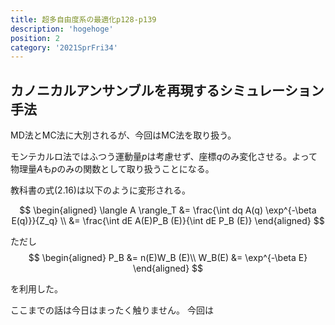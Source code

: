 ```yaml
---
title: 超多自由度系の最適化p128-p139
description: 'hogehoge'
position: 2
category: '2021SprFri34'
---
```


## カノニカルアンサンブルを再現するシミュレーション手法

MD法とMC法に大別されるが、今回はMC法を取り扱う。

モンテカルロ法ではふつう運動量$p$は考慮せず、座標$q$のみ変化させる。よって物理量$A$も$p$のみの関数として取り扱うことになる。

教科書の式(2.16)は以下のように変形される。

$$
\begin{aligned}
\langle A \rangle_T &= \frac{\int dq A(q) \exp^{-\beta E(q)}}{Z_q} \\
&= \frac{\int dE A(E)P_B (E)}{\int dE P_B (E)}
\end{aligned}
$$

ただし
$$
\begin{aligned}
  P_B &= n(E)W_B (E)\\
  W_B(E) &= \exp^{-\beta E}
\end{aligned}
$$

を利用した。

<alert>
ここまでの話は今日はまったく触りません。
今回は
</alert>